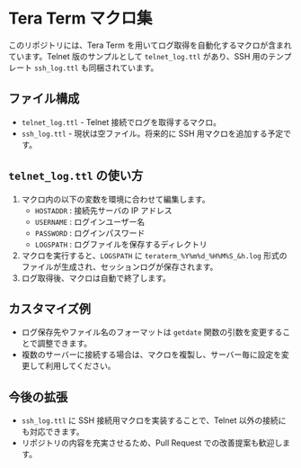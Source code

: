 # Tera Term マクロ集

このリポジトリには、Tera Term を用いてログ取得を自動化するマクロが含まれています。Telnet 版のサンプルとして `telnet_log.ttl` があり、SSH 用のテンプレート `ssh_log.ttl` も同梱されています。

## ファイル構成

- `telnet_log.ttl` - Telnet 接続でログを取得するマクロ。
- `ssh_log.ttl` - 現状は空ファイル。将来的に SSH 用マクロを追加する予定です。

## `telnet_log.ttl` の使い方

1. マクロ内の以下の変数を環境に合わせて編集します。
   - `HOSTADDR` : 接続先サーバの IP アドレス
   - `USERNAME` : ログインユーザー名
   - `PASSWORD` : ログインパスワード
   - `LOGSPATH` : ログファイルを保存するディレクトリ
2. マクロを実行すると、`LOGSPATH` に `teraterm_%Y%m%d_%H%M%S_&h.log` 形式のファイルが生成され、セッションログが保存されます。
3. ログ取得後、マクロは自動で終了します。

## カスタマイズ例

- ログ保存先やファイル名のフォーマットは `getdate` 関数の引数を変更することで調整できます。
- 複数のサーバーに接続する場合は、マクロを複製し、サーバー毎に設定を変更して利用してください。

## 今後の拡張

- `ssh_log.ttl` に SSH 接続用マクロを実装することで、Telnet 以外の接続にも対応できます。
- リポジトリの内容を充実させるため、Pull Request での改善提案も歓迎します。


